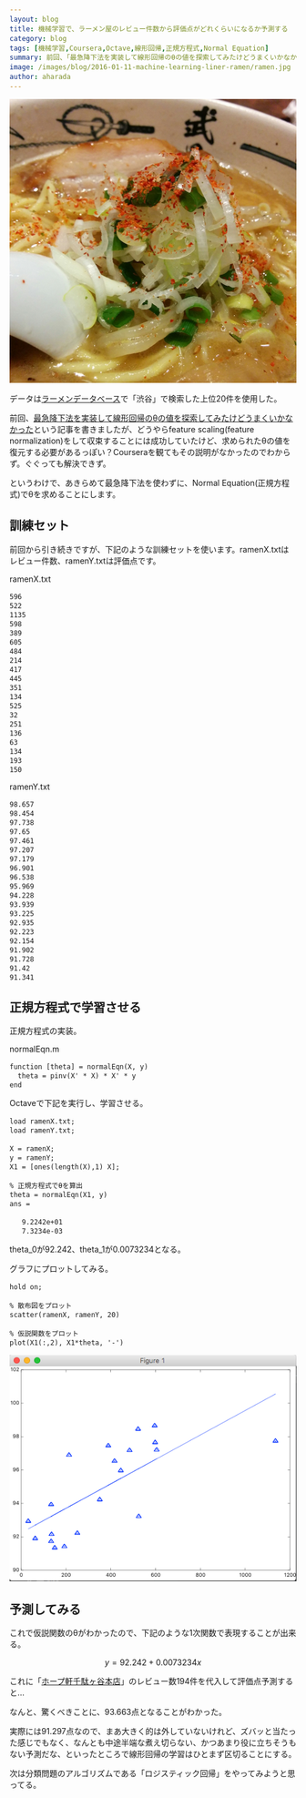 ```yaml
---
layout: blog
title: 機械学習で、ラーメン屋のレビュー件数から評価点がどれくらいになるか予測する
category: blog
tags: [機械学習,Coursera,Octave,線形回帰,正規方程式,Normal Equation]  
summary: 前回、「最急降下法を実装して線形回帰のθの値を探索してみたけどうまくいかなかった」という記事を書きましたが、どうやらfeature scaling(feature normalization)を
image: /images/blog/2016-01-11-machine-learning-liner-ramen/ramen.jpg
author: aharada
---
```


![](../images/blog/2016-01-11-machine-learning-liner-ramen/ramen.jpg)

データは[ラーメンデータベース](http://ramendb.supleks.jp/)で「渋谷」で検索した上位20件を使用した。

前回、[最急降下法を実装して線形回帰のθの値を探索してみたけどうまくいかなかった](http://tech.mof-mof.co.jp/blog/machine-learning-prot-simple.html)という記事を書きましたが、どうやらfeature scaling(feature normalization)をして収束することには成功していたけど、求められたθの値を復元する必要があるっぽい？Courseraを観てもその説明がなかったのでわからず。ぐぐっても解決できず。

というわけで、あきらめて最急降下法を使わずに、Normal Equation(正規方程式)でθを求めることにします。

## 訓練セット
前回から引き続きですが、下記のような訓練セットを使います。ramenX.txtはレビュー件数、ramenY.txtは評価点です。

ramenX.txt

```
596
522
1135
598
389
605
484
214
417
445
351
134
525
32
251
136
63
134
193
150
```

ramenY.txt

```
98.657
98.454
97.738
97.65
97.461
97.207
97.179
96.901
96.538
95.969
94.228
93.939
93.225
92.935
92.223
92.154
91.902
91.728
91.42
91.341
```

## 正規方程式で学習させる
正規方程式の実装。

normalEqn.m

```
function [theta] = normalEqn(X, y)
  theta = pinv(X' * X) * X' * y
end
```

Octaveで下記を実行し、学習させる。

```
load ramenX.txt;
load ramenY.txt;

X = ramenX;
y = ramenY;
X1 = [ones(length(X),1) X];

% 正規方程式でθを算出
theta = normalEqn(X1, y)
ans =

   9.2242e+01
   7.3234e-03
```

theta_0が92.242、theta_1が0.0073234となる。

グラフにプロットしてみる。

```
hold on;

% 散布図をプロット
scatter(ramenX, ramenY, 20)

% 仮説関数をプロット
plot(X1(:,2), X1*theta, '-')
```

![](../images/blog/2016-01-11-machine-learning-liner-ramen/graph.png)

## 予測してみる

これで仮説関数のθがわかったので、下記のような1次関数で表現することが出来る。

$$y=92.242+0.0073234x$$

これに「[ホープ軒千駄ヶ谷本店](http://ramendb.supleks.jp/s/3357.html)」のレビュー数194件を代入して評価点予測すると…

なんと、驚くべきことに、93.663点となることがわかった。

実際には91.297点なので、まあ大きく的は外していないけれど、ズバッと当たった感じでもなく、なんとも中途半端な煮え切らない、かつあまり役に立ちそうもない予測だな、といったところで線形回帰の学習はひとまず区切ることにする。

次は分類問題のアルゴリズムである「ロジスティック回帰」をやってみようと思ってる。
